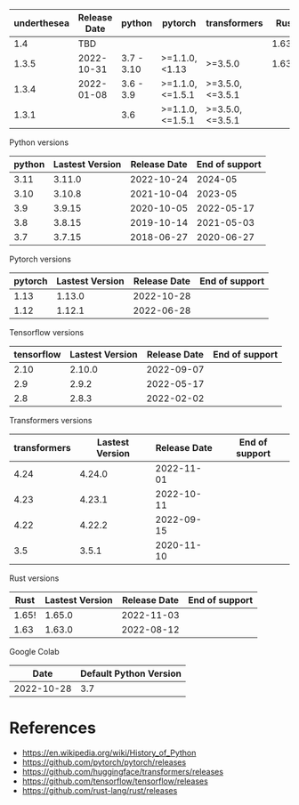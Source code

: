 | underthesea | Release Date | python     | pytorch         | transformers    | Rust      |
|-------------|--------------|------------|-----------------|-----------------|-----------|
| 1.4         | TBD          |            |                 |                 | 1.63.0    |
| 1.3.5       | 2022-10-31   | 3.7 - 3.10 | >=1.1.0,<1.13   | >=3.5.0         | 1.63.0    |
| 1.3.4       | 2022-01-08   | 3.6 - 3.9  | >=1.1.0,<=1.5.1 | >=3.5.0,<=3.5.1 |           |
| 1.3.1       |              | 3.6        | >=1.1.0,<=1.5.1 | >=3.5.0,<=3.5.1 |           |

Python versions

| python    | Lastest Version | Release Date | End of support    |
|-----------|-----------------|--------------|-------------------|
| 3.11      | 3.11.0          | 2022-10-24   | 2024-05           |
| 3.10      | 3.10.8          | 2021-10-04   | 2023-05           |
| 3.9       | 3.9.15          | 2020-10-05   | 2022-05-17        |
| 3.8       | 3.8.15          | 2019-10-14   | 2021-05-03        |
| 3.7       | 3.7.15          | 2018-06-27   | 2020-06-27        |



Pytorch versions

| pytorch   | Lastest Version | Release Date | End of support    |
|-----------|-----------------|--------------|-------------------|
| 1.13      | 1.13.0          | 2022-10-28   |                   |
| 1.12      | 1.12.1          | 2022-06-28   |                   |


Tensorflow versions

| tensorflow   | Lastest Version | Release Date | End of support    |
|--------------|-----------------|--------------|-------------------|
| 2.10         | 2.10.0          | 2022-09-07   |                   |
| 2.9          | 2.9.2           | 2022-05-17   |                   |
| 2.8          | 2.8.3           | 2022-02-02   |                   |


Transformers versions

| transformers | Lastest Version | Release Date | End of support    |
|--------------|-----------------|--------------|-------------------|
| 4.24         | 4.24.0          | 2022-11-01   |                   |
| 4.23         | 4.23.1          | 2022-10-11   |                   |
| 4.22         | 4.22.2          | 2022-09-15   |                   |
| 3.5          | 3.5.1           | 2020-11-10   |                   |


Rust versions

| Rust    | Lastest Version | Release Date | End of support    |
|---------|-----------------|--------------|-------------------|
| 1.65!   | 1.65.0          | 2022-11-03   |                   |
| 1.63    | 1.63.0          | 2022-08-12   |                   |


Google Colab

| Date           | Default Python Version   |
|----------------|--------------------------|
| 2022-10-28     | 3.7                      |


# References

* https://en.wikipedia.org/wiki/History_of_Python
* https://github.com/pytorch/pytorch/releases
* https://github.com/huggingface/transformers/releases
* https://github.com/tensorflow/tensorflow/releases
* https://github.com/rust-lang/rust/releases
